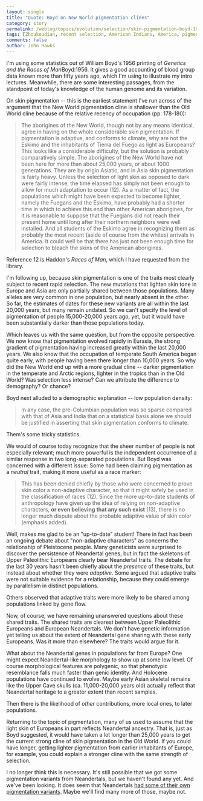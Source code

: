 ```yaml
---
layout: single 
title: "Quote: Boyd on New World pigmentation clines" 
category: story
permalink: /weblog/topics/evolution/selection/skin-pigmentation-boyd-1956-2010.html
tags: [Zhoukoudian, recent selection, American Indians, America, pigmentation, China, introgression, quotes, Neandertal DNA] 
comments: false 
author: John Hawks 
---
```


I'm using some statistics out of William Boyd's 1956 printing of <i>Genetics and the Races of Man</i><bib>Boyd:1956</bib>. It gives a good accounting of blood group data known more than fifty years ago, which I'm using to illustrate my intro lectures. Meanwhile, there are some interesting passages, from the standpoint of today's knowledge of the human genome and its variation. 

On skin pigmentation -- this is the earliest statement I've run across of the argument that the New World pigmentation cline is shallower than the Old World cline because of the relative recency of occupation (pp. 178-180): 

<blockquote>The aborigines of the New World, though not by any means identical, agree in having on the whole considerable skin pigmentation. If pigmentation is adaptive, and conforms to climate, why are not the Eskimo and the inhabitants of Tierra del Fuego as light as Europeans? This looks like a considerable difficulty, but the solution is probably comparatively simple. The aborigines of the New World have not been here for more than about 25,000 years, or about 1000 generations. They are by origin Asiatic, and in Asia skin pigmentation is fairly heavy. Unless the selection of light skin as opposed to dark were fairly intense, the time elapsed has simply not been enough to allow for much adaptation to occur (12). As a matter of fact, the populations which might have been expected to become lighter, namely the Fuegans and the Eskimo, have probably had a shorter time in which to achieve this end than other American aborigines, for it is reasonable to suppose that the Fuegians did not reach their present home until long after their northern neighbors were well installed. And all students of the Eskimo agree in recognizing them as probably the most recent (aside of course from the whites) arrivals in America. It could well be that there has just not been enough time for selection to bleach the skins of the American aborigines. </blockquote>


Reference 12 is Haddon's <i>Races of Man</i>, which I have requested from the library. 

I'm following up, because skin pigmentation is one of the traits most clearly subject to recent rapid selection. The new mutations that lighten skin tone in Europe and Asia are only partially shared between those populations. Many alleles are very common in one population, but nearly absent in the other. So far, the estimates of dates for these new variants are all within the last 20,000 years, but many remain undated. So we can't specify the level of pigmentation of people 15,000-20,000 years ago, yet, but it would have been substantially darker than those populations today. 

Which leaves us with the same question, but from the opposite perspective. We now know that pigmentation evolved rapidly in Eurasia, the strong gradient of pigmentation having increased greatly within the last 20,000 years. We also know that the occupation of temperate South America began quite early, with people having been there longer than 10,000 years. So why did the New World end up with a more gradual cline -- darker pigmentation in the temperate and Arctic regions, lighter in the tropics than in the Old World? Was selection less intense? Can we attribute the difference to demography? Or chance? 

Boyd next alluded to a demographic explanation -- low population density:

<blockquote>In any case, the pre-Columbian population was so sparse compared with that of Asia and India that on a statistical basis alone we should be justified in asserting that skin pigmentation conforms to climate.</blockquote>

Them's some tricky statistics. 

We would of course today recognize that the sheer number of people is not especially relevant; much more powerful is the independent occurrence of a similar response in two long-separated populations. But Boyd was concerned with a different issue: Some had been claiming pigmentation as a <i>neutral</i> trait, making it more useful as a race marker: 

<blockquote>This has been denied chiefly by those who were concerned to prove skin color a non-adaptive character, so that it might safely be used in the classification of races (12). Since the more up-to-date students of anthropology have given up the idea of relying on non-adaptive characters, <b>or even believing that any such exist</b> (13), there is no longer much dispute about the probable adaptive value of skin color (emphasis added).</blockquote>

Well, makes me glad to be an "up-to-date" student! There in fact has been an ongoing debate about "non-adaptive characters" as concerns the relationship of Pleistocene people. Many geneticists were surprised to discover the persistence of Neandertal genes, but in fact the skeletons of Upper Paleolithic Europeans clearly bear Neandertal traits. The debate for the last 30 years hasn't been chiefly about the <i>presence</i> of these traits, but instead about whether they were <i>adaptive</i>. Some argued that adaptive traits were not suitable evidence for a relationship, because they could emerge by parallelism in distinct populations. 

Others observed that adaptive traits were more likely to be shared among populations linked by gene flow. 

Now, of course, we have remaining unanswered questions about these shared traits. The shared traits are clearest between Upper Paleolithic Europeans and European Neandertals. We don't have genetic information yet telling us about the extent of Neandertal gene sharing with these early Europeans. Was it more than elsewhere? The traits would argue for it. 

What about the Neandertal genes in populations far from Europe? One might expect Neandertal-like morphology to show up at some low level. Of course morphological features are polygenic, so that phenotypic resemblance falls much faster than genic identity. And Holocene populations have continued to evolve. Maybe early Asian skeletal remains like the Upper Cave skulls (ca. 11,000-20,000 years old) actually reflect that Neandertal heritage to a greater extent than recent samples. 

Then there is the likelihood of <i>other</i> contributions, more local ones, to later populations. 

Returning to the topic of pigmentation, many of us used to assume that the light skin of Europeans in part reflects Neandertal ancestry. That is, just as Boyd suggested, it would have taken a lot longer than 25,000 years to get the current strong cline of skin pigmentation in the Old World. If you could have longer, getting lighter pigmentation from earlier inhabitants of Europe, for example, you could explain a stronger cline with the same strength of selection. 

I no longer think this is necessary. It's still possible that we got some pigmentation variants from Neandertals, but we haven't found any yet. And we've been looking. It does seem that Neandertals <a href="http://johnhawks.net/weblog/reviews/neandertals/neandertal_dna/neandertal_mc1r_lalueza-fox_2007.html">had some of their own pigmentation variants</a>. Maybe we'll find many more of those, maybe not. 


